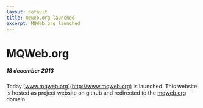 ```yaml
---
layout: default
title: mqweb.org launched
excerpt: MQWeb.org launched
---
```

MQWeb.org
=========

##### 18 december 2013

Today [www.mqweb.org](http://www.mqweb.org) is launched. This website is hosted as project website on
github and redirected to the [mqweb.org](http://www.mqweb.org) domain.
